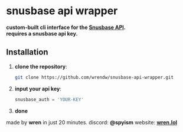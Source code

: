 
# snusbase api wrapper

<strong>custom-built cli interface for the <a href="https://snusbase.com">Snusbase API</a>.</strong>  
<strong>requires a snusbase api key.</strong>

## Installation

1. <strong>clone the repository</strong>:
   ```bash
   git clone https://github.com/wrendw/snusbase-api-wrapper.git
   ```

2. <strong>input your api key</strong>:
   ```python
   snusbase_auth = 'YOUR-KEY'
   ```

3. <strong>done</strong>

made by <strong>wren</strong> in just 20 minutes.
discord: <strong>@spyism</strong>
website: <strong><a href="https://wren.lol/">wren.lol</a></strong>
